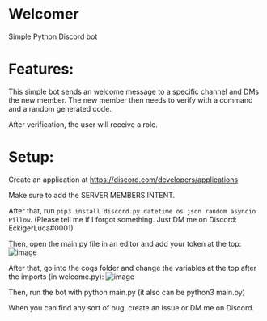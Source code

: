 # Welcomer
Simple Python Discord bot

# Features:

This simple bot sends an welcome message to a specific channel and DMs the new member. The new member then needs to verify with a command and a random generated code.

After verification, the user will receive a role.



# Setup:

Create an application at https://discord.com/developers/applications

Make sure to add the SERVER MEMBERS INTENT.


After that, run `pip3 install discord.py datetime os json random asyncio Pillow`. (Please tell me if I forgot something. Just DM me on Discord: EckigerLuca#0001)

Then, open the main.py file in an editor and add your token at the top:
![image](https://user-images.githubusercontent.com/63116530/116293094-c3645e80-a796-11eb-81f1-b62cf8522564.png)


After that, go into the cogs folder and change the variables at the top after the imports (in welcome.py):
![image](https://user-images.githubusercontent.com/63116530/116293170-e0992d00-a796-11eb-85fa-19a4ff976be8.png)


Then, run the bot with python main.py (it also can be python3 main.py)



When you can find any sort of bug, create an Issue or DM me on Discord.
